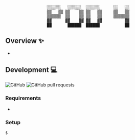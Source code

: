 <div align='center'>

  ```
     ░░░░░░   ░░░░░░  ░░░░░░      ░░   ░░ 
     ▒▒   ▒▒ ▒▒    ▒▒ ▒▒   ▒▒     ▒▒   ▒▒ 
     ▒▒▒▒▒▒  ▒▒    ▒▒ ▒▒   ▒▒     ▒▒▒▒▒▒▒ 
     ▓▓      ▓▓    ▓▓ ▓▓   ▓▓          ▓▓ 
     ██       ██████  ██████           ██ 
  ```
  
</div>

## Overview :sparkles:
- 

## Development :computer:
![GitHub](https://img.shields.io/github/license/LaurierComputingSociety/Pod4) 
![GitHub pull requests](https://img.shields.io/github/issues-pr/LaurierComputingSociety/Pod4)

### Requirements
- 

### Setup
```sh
$
```

